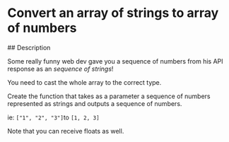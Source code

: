 # Convert an array of strings to array of numbers

## Description

Some really funny web dev gave you a sequence of numbers from his API response as an _sequence of strings_!

You need to cast the whole array to the correct type.

Create the function that takes as a parameter a sequence of numbers represented as strings and outputs a sequence of numbers.

ie: `["1", "2", "3"]`to `[1, 2, 3]`

Note that you can receive floats as well.

